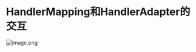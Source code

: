 # HandlerMapping和HandlerAdapter的交互
![image.png](https://notes-pic-cjs.oss-cn-chengdu.aliyuncs.com/obsidian/20230611024513.png)
